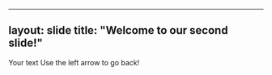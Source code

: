 *****
layout: slide
title: "Welcome to our second slide!"
---
Your text
Use the left arrow to go back!
